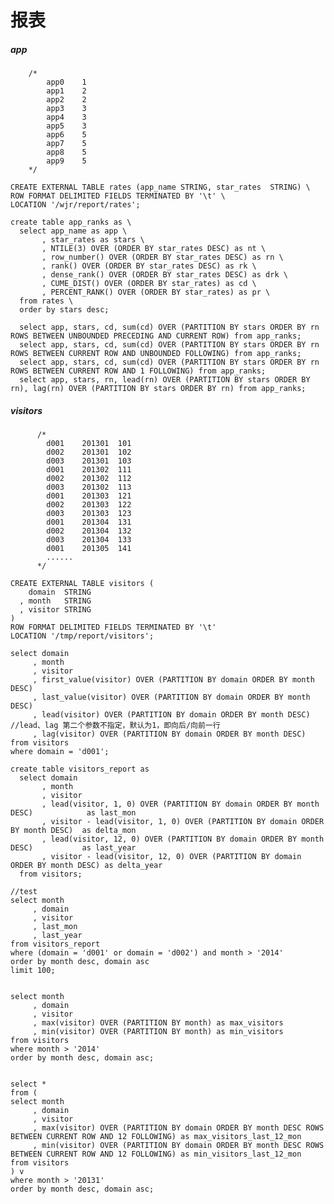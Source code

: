 # 报表

##### app
        /*
            app0	1
            app1	2
            app2	2
            app3	3
            app4	3
            app5	3
            app6	5
            app7	5
            app8	5
            app9	5
        */
    
    CREATE EXTERNAL TABLE rates (app_name STRING, star_rates  STRING) \
    ROW FORMAT DELIMITED FIELDS TERMINATED BY '\t' \
    LOCATION '/wjr/report/rates';
    
    create table app_ranks as \
      select app_name as app \
           , star_rates as stars \
           , NTILE(3) OVER (ORDER BY star_rates DESC) as nt \
           , row_number() OVER (ORDER BY star_rates DESC) as rn \
           , rank() OVER (ORDER BY star_rates DESC) as rk \
           , dense_rank() OVER (ORDER BY star_rates DESC) as drk \
           , CUME_DIST() OVER (ORDER BY star_rates) as cd \
           , PERCENT_RANK() OVER (ORDER BY star_rates) as pr \
      from rates \
      order by stars desc;
      
      select app, stars, cd, sum(cd) OVER (PARTITION BY stars ORDER BY rn ROWS BETWEEN UNBOUNDED PRECEDING AND CURRENT ROW) from app_ranks;
      select app, stars, cd, sum(cd) OVER (PARTITION BY stars ORDER BY rn ROWS BETWEEN CURRENT ROW AND UNBOUNDED FOLLOWING) from app_ranks; 
      select app, stars, cd, sum(cd) OVER (PARTITION BY stars ORDER BY rn ROWS BETWEEN CURRENT ROW AND 1 FOLLOWING) from app_ranks;
      select app, stars, rn, lead(rn) OVER (PARTITION BY stars ORDER BY rn), lag(rn) OVER (PARTITION BY stars ORDER BY rn) from app_ranks;
      

##### visitors
          /*
            d001	201301	101
            d002	201301	102
            d003	201301	103
            d001	201302	111
            d002	201302	112
            d003	201302	113
            d001	201303	121
            d002	201303	122
            d003	201303	123
            d001	201304	131
            d002	201304	132
            d003	201304	133
            d001	201305	141
            ......
          */
    
    CREATE EXTERNAL TABLE visitors (
        domain  STRING 
      , month   STRING
      , visitor STRING
    )
    ROW FORMAT DELIMITED FIELDS TERMINATED BY '\t'
    LOCATION '/tmp/report/visitors';
    
    select domain
         , month
         , visitor
         , first_value(visitor) OVER (PARTITION BY domain ORDER BY month DESC)
         , last_value(visitor) OVER (PARTITION BY domain ORDER BY month DESC)
         , lead(visitor) OVER (PARTITION BY domain ORDER BY month DESC)   //lead、lag 第二个参数不指定，默认为1，即向后/向前一行
         , lag(visitor) OVER (PARTITION BY domain ORDER BY month DESC)
    from visitors
    where domain = 'd001';
    
    create table visitors_report as
      select domain
           , month
           , visitor
           , lead(visitor, 1, 0) OVER (PARTITION BY domain ORDER BY month DESC)            as last_mon
           , visitor - lead(visitor, 1, 0) OVER (PARTITION BY domain ORDER BY month DESC)  as delta_mon
           , lead(visitor, 12, 0) OVER (PARTITION BY domain ORDER BY month DESC)           as last_year
           , visitor - lead(visitor, 12, 0) OVER (PARTITION BY domain ORDER BY month DESC) as delta_year
      from visitors;

    //test
    select month
         , domain
         , visitor
         , last_mon
         , last_year
    from visitors_report
    where (domain = 'd001' or domain = 'd002') and month > '2014'
    order by month desc, domain asc
    limit 100;
    
    
    select month
         , domain
         , visitor
         , max(visitor) OVER (PARTITION BY month) as max_visitors
         , min(visitor) OVER (PARTITION BY month) as min_visitors
    from visitors
    where month > '2014'
    order by month desc, domain asc;
    
    
    select *
    from (
    select month
         , domain
         , visitor
         , max(visitor) OVER (PARTITION BY domain ORDER BY month DESC ROWS BETWEEN CURRENT ROW AND 12 FOLLOWING) as max_visitors_last_12_mon
         , min(visitor) OVER (PARTITION BY domain ORDER BY month DESC ROWS BETWEEN CURRENT ROW AND 12 FOLLOWING) as min_visitors_last_12_mon
    from visitors
    ) v
    where month > '20131'
    order by month desc, domain asc;